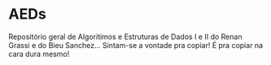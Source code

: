 # AEDs
Repositório geral de Algoritimos e Estruturas de Dados I e II do Renan Grassi e do Bieu Sanchez... 
Sintam-se a vontade pra copiar! É pra copiar na cara dura mesmo!
